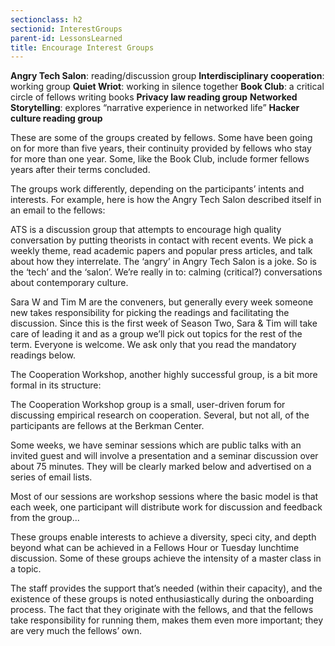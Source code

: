 ```yaml
---
sectionclass: h2
sectionid: InterestGroups
parent-id: LessonsLearned
title: Encourage Interest Groups
---
```

**Angry Tech Salon**: reading/discussion group
**Interdisciplinary cooperation**: working group
**Quiet Wriot**: working in silence together
**Book Club**: a critical circle of fellows writing books
**Privacy law reading group**
**Networked Storytelling**: explores “narrative experience in networked life”
**Hacker culture reading group**

These are some of the groups created by fellows. Some have been going on for more than five years, their continuity provided by fellows who stay for more than one year. Some, like the Book Club, include former fellows years after their terms concluded.

The groups work differently, depending on the participants’ intents and interests. For example, here is how the Angry Tech Salon described itself in an email to the fellows:

ATS is a discussion group that attempts to encourage high quality conversation by putting theorists in contact with recent events. We pick a weekly theme, read academic papers and popular press articles, and talk about how they interrelate. The ‘angry’ in Angry Tech Salon is a joke. So is the ‘tech’ and the ‘salon’. We’re really in to: calming (critical?) conversations about contemporary culture.

Sara W and Tim M are the conveners, but generally every week someone new takes responsibility for picking the readings and facilitating the discussion. Since this is the first week of Season Two, Sara & Tim will take care of leading it and as a group we’ll pick out topics for the rest of the term.
Everyone is welcome. We ask only that you read the mandatory readings below.

The Cooperation Workshop, another highly successful group, is a bit more formal in its structure:

The Cooperation Workshop group is a small, user-driven forum for discussing empirical research on cooperation. Several, but not all, of the participants are fellows at the Berkman Center.

Some weeks, we have seminar sessions which are public talks with an invited guest and will involve a presentation and a seminar discussion over about 75 minutes. They will be clearly marked below and advertised on a series of email lists.

Most of our sessions are workshop sessions where the basic model is that each week, one participant will distribute work for discussion and feedback from the group...

These groups enable interests to achieve a diversity, speci city, and depth beyond what can be achieved in a Fellows Hour or Tuesday lunchtime discussion. Some of these groups achieve the intensity of a master class in a topic.

The staff provides the support that’s needed (within their capacity), and the existence of these groups is noted enthusiastically during the onboarding process. The fact that they originate with the fellows, and that the fellows take responsibility for running them, makes them even more important; they are very much the fellows’ own.
